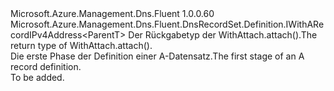 <Type Name="IARecordSetBlank&lt;ParentT&gt;" FullName="Microsoft.Azure.Management.Dns.Fluent.DnsRecordSet.Definition.IARecordSetBlank&lt;ParentT&gt;">
  <TypeSignature Language="C#" Value="public interface IARecordSetBlank&lt;ParentT&gt; : Microsoft.Azure.Management.Dns.Fluent.DnsRecordSet.Definition.IWithARecordIPv4Address&lt;ParentT&gt;" />
  <TypeSignature Language="ILAsm" Value=".class public interface auto ansi abstract IARecordSetBlank`1&lt;ParentT&gt; implements class Microsoft.Azure.Management.Dns.Fluent.DnsRecordSet.Definition.IWithARecordIPv4Address`1&lt;!ParentT&gt;" />
  <TypeSignature Language="DocId" Value="T:Microsoft.Azure.Management.Dns.Fluent.DnsRecordSet.Definition.IARecordSetBlank`1" />
  <TypeSignature Language="VB.NET" Value="Public Interface IARecordSetBlank(Of ParentT)&#xA;Implements IWithARecordIPv4Address(Of ParentT)" />
  <TypeSignature Language="F#" Value="type IARecordSetBlank&lt;'ParentT&gt; = interface&#xA;    interface IWithARecordIPv4Address&lt;'ParentT&gt;" />
  <AssemblyInfo>
    <AssemblyName>Microsoft.Azure.Management.Dns.Fluent</AssemblyName>
    <AssemblyVersion>1.0.0.60</AssemblyVersion>
  </AssemblyInfo>
  <TypeParameters>
    <TypeParameter Name="ParentT" />
  </TypeParameters>
  <Interfaces>
    <Interface>
      <InterfaceName>Microsoft.Azure.Management.Dns.Fluent.DnsRecordSet.Definition.IWithARecordIPv4Address&lt;ParentT&gt;</InterfaceName>
    </Interface>
  </Interfaces>
  <Docs>
    <typeparam name="ParentT"><span data-ttu-id="b430a-101">Der Rückgabetyp der WithAttach.attach().</span><span class="sxs-lookup"><span data-stu-id="b430a-101">The return type of  WithAttach.attach().</span></span></typeparam>
    <summary>
            <span data-ttu-id="b430a-102">Die erste Phase der Definition einer A-Datensatz.</span><span class="sxs-lookup"><span data-stu-id="b430a-102">The first stage of an A record definition.</span></span>
            </summary>
    <remarks>To be added.</remarks>
  </Docs>
  <Members />
</Type>